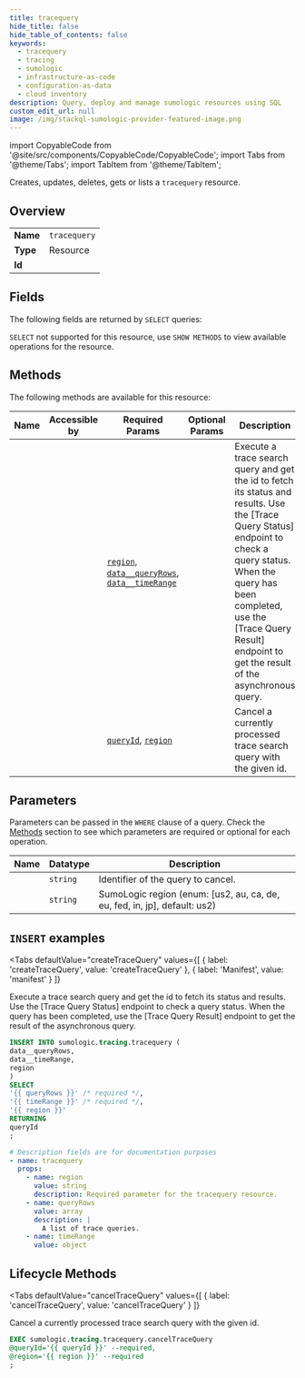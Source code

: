 ```yaml
--- 
title: tracequery
hide_title: false
hide_table_of_contents: false
keywords:
  - tracequery
  - tracing
  - sumologic
  - infrastructure-as-code
  - configuration-as-data
  - cloud inventory
description: Query, deploy and manage sumologic resources using SQL
custom_edit_url: null
image: /img/stackql-sumologic-provider-featured-image.png
---
```


import CopyableCode from '@site/src/components/CopyableCode/CopyableCode';
import Tabs from '@theme/Tabs';
import TabItem from '@theme/TabItem';

Creates, updates, deletes, gets or lists a <code>tracequery</code> resource.

## Overview
<table><tbody>
<tr><td><b>Name</b></td><td><code>tracequery</code></td></tr>
<tr><td><b>Type</b></td><td>Resource</td></tr>
<tr><td><b>Id</b></td><td><CopyableCode code="sumologic.tracing.tracequery" /></td></tr>
</tbody></table>

## Fields

The following fields are returned by `SELECT` queries:

`SELECT` not supported for this resource, use `SHOW METHODS` to view available operations for the resource.


## Methods

The following methods are available for this resource:

<table>
<thead>
    <tr>
    <th>Name</th>
    <th>Accessible by</th>
    <th>Required Params</th>
    <th>Optional Params</th>
    <th>Description</th>
    </tr>
</thead>
<tbody>
<tr>
    <td><a href="#createTraceQuery"><CopyableCode code="createTraceQuery" /></a></td>
    <td><CopyableCode code="insert" /></td>
    <td><a href="#parameter-region"><code>region</code></a>, <a href="#parameter-data__queryRows"><code>data__queryRows</code></a>, <a href="#parameter-data__timeRange"><code>data__timeRange</code></a></td>
    <td></td>
    <td>Execute a trace search query and get the id to fetch its status and results. Use the [Trace Query Status] endpoint to check a query status. When the query has been completed, use the [Trace Query Result] endpoint to get the result of the asynchronous query.</td>
</tr>
<tr>
    <td><a href="#cancelTraceQuery"><CopyableCode code="cancelTraceQuery" /></a></td>
    <td><CopyableCode code="exec" /></td>
    <td><a href="#parameter-queryId"><code>queryId</code></a>, <a href="#parameter-region"><code>region</code></a></td>
    <td></td>
    <td>Cancel a currently processed trace search query with the given id.</td>
</tr>
</tbody>
</table>

## Parameters

Parameters can be passed in the `WHERE` clause of a query. Check the [Methods](#methods) section to see which parameters are required or optional for each operation.

<table>
<thead>
    <tr>
    <th>Name</th>
    <th>Datatype</th>
    <th>Description</th>
    </tr>
</thead>
<tbody>
<tr id="parameter-queryId">
    <td><CopyableCode code="queryId" /></td>
    <td><code>string</code></td>
    <td>Identifier of the query to cancel.</td>
</tr>
<tr id="parameter-region">
    <td><CopyableCode code="region" /></td>
    <td><code>string</code></td>
    <td>SumoLogic region (enum: [us2, au, ca, de, eu, fed, in, jp], default: us2)</td>
</tr>
</tbody>
</table>

## `INSERT` examples

<Tabs
    defaultValue="createTraceQuery"
    values={[
        { label: 'createTraceQuery', value: 'createTraceQuery' },
        { label: 'Manifest', value: 'manifest' }
    ]}
>
<TabItem value="createTraceQuery">

Execute a trace search query and get the id to fetch its status and results. Use the [Trace Query Status] endpoint to check a query status. When the query has been completed, use the [Trace Query Result] endpoint to get the result of the asynchronous query.

```sql
INSERT INTO sumologic.tracing.tracequery (
data__queryRows,
data__timeRange,
region
)
SELECT 
'{{ queryRows }}' /* required */,
'{{ timeRange }}' /* required */,
'{{ region }}'
RETURNING
queryId
;
```
</TabItem>
<TabItem value="manifest">

```yaml
# Description fields are for documentation purposes
- name: tracequery
  props:
    - name: region
      value: string
      description: Required parameter for the tracequery resource.
    - name: queryRows
      value: array
      description: |
        A list of trace queries.
    - name: timeRange
      value: object
```
</TabItem>
</Tabs>


## Lifecycle Methods

<Tabs
    defaultValue="cancelTraceQuery"
    values={[
        { label: 'cancelTraceQuery', value: 'cancelTraceQuery' }
    ]}
>
<TabItem value="cancelTraceQuery">

Cancel a currently processed trace search query with the given id.

```sql
EXEC sumologic.tracing.tracequery.cancelTraceQuery 
@queryId='{{ queryId }}' --required, 
@region='{{ region }}' --required
;
```
</TabItem>
</Tabs>
